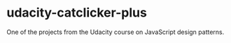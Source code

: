 # udacity-catclicker-plus

One of the projects from the Udacity course on JavaScript design patterns.
